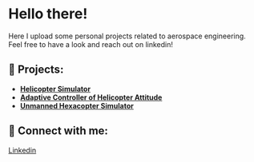 
# Hello there! 

Here I upload some personal projects related to aerospace engineering.\
Feel free to have a look and reach out on linkedin!
  
## 🚀 Projects:

- <b> [Helicopter Simulator](https://github.com/Fsessini/hermes) </b>
- <b> [Adaptive Controller of Helicopter Attitude](https://github.com/Fsessini/) </b>
- <b> [Unmanned Hexacopter Simulator](https://github.com/Fsessini/) </b>


## 🤳 Connect with me:

[Linkedin](https://www.linkedin.com/in/francesco-sessini)
